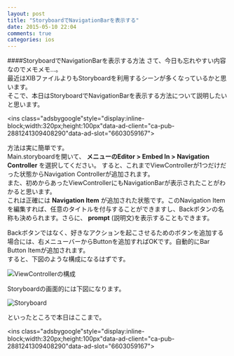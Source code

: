 ```yaml
---
layout: post
title: "StoryboardでNavigationBarを表示する"
date: 2015-05-10 22:04
comments: true
categories: ios
---
```


####StoryboardでNavigationBarを表示する方法
さて、今日も忘れやすい内容なのでメモメモ...。  
最近はXIBファイルよりもStoryboardを利用するシーンが多くなっているかと思います。  
そこで、本日はStoryboardでNavigationBarを表示する方法について説明したいと思います。  

<script async src="//pagead2.googlesyndication.com/pagead/js/adsbygoogle.js"></script>
<ins class="adsbygoogle"style="display:inline-block;width:320px;height:100px"data-ad-client="ca-pub-2881241309408290"data-ad-slot="6603059167"></ins>
<script>
(adsbygoogle = window.adsbygoogle || []).push({});
</script>

<!-- more -->

方法は実に簡単です。  
Main.storyboardを開いて、 **メニューのEditor > Embed In > Navigation Controller** を選択してください。
すると、これまでViewControllerが1つだけだった状態からNavigation Controllerが追加されます。  
また、初めからあったViewControllerにもNavigationBarが表示されたことがわかると思います。  
これは正確には **Navigation Item** が追加された状態です。このNavigation Itemを編集すれば、任意のタイトルを付与することができますし、Backボタンの名称も決められます。さらに、 **prompt** (説明文)を表示することもできます。  

Backボタンではなく、好きなアクションを起こさせるためのボタンを追加する場合には、右メニューバーからButtonを追加すればOKです。自動的にBar Button Itemが追加されます。  
すると、下図のような構成になるはずです。  

![ViewControllerの構成](/images/storyboard-navigationbar.png)  

Storyboardの画面的には下図になります。  

![Storyboard](/images/storyboard-navigationbar2.png)  

といったところで本日はここまで。  

<script async src="//pagead2.googlesyndication.com/pagead/js/adsbygoogle.js"></script>
<ins class="adsbygoogle"style="display:inline-block;width:320px;height:100px"data-ad-client="ca-pub-2881241309408290"data-ad-slot="6603059167"></ins>
<script>
(adsbygoogle = window.adsbygoogle || []).push({});
</script>

